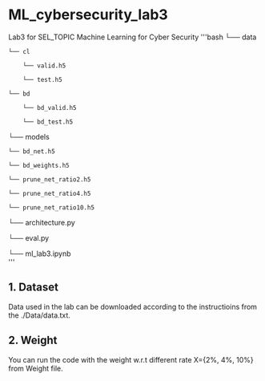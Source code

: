 # ML_cybersecurity_lab3
Lab3 for SEL_TOPIC Machine Learning for Cyber Security
'''bash
└── data 
    
    └── cl
        
        └── valid.h5   
      
        └── test.h5  
    
    └── bd
       
        └── bd_valid.h5    
       
        └── bd_test.h5   
 
└── models
    
    └── bd_net.h5

    └── bd_weights.h5

    └── prune_net_ratio2.h5

    └── prune_net_ratio4.h5

    └── prune_net_ratio10.h5

└── architecture.py

└── eval.py   
          
└── ml_lab3.ipynb    
'''


## 1. Dataset

Data used in the lab can be downloaded according to the instructioins from the ./Data/data.txt.



## 2. Weight

You can run the code with the weight w.r.t different rate X={2%, 4%, 10%} from Weight file.
